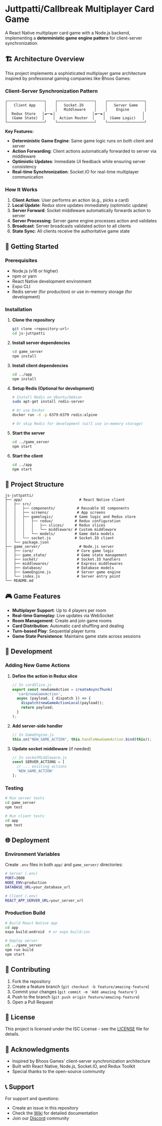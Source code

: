 # Juttpatti/Callbreak Multiplayer Card Game

A React Native multiplayer card game with a Node.js backend, implementing a **deterministic game engine pattern** for client-server synchronization.

## 🏗️ Architecture Overview

This project implements a sophisticated multiplayer game architecture inspired by professional gaming companies like Bhoos Games:

### **Client-Server Synchronization Pattern**

```
┌─────────────────┐    ┌─────────────────┐    ┌─────────────────┐
│   Client App    │    │   Socket.IO     │    │   Server Game   │
│                 │    │   Middleware    │    │    Engine       │
│  Redux Store   │◄──►│                 │◄──►│                 │
│  (Game State)  │    │  Action Router  │    │  (Game Logic)   │
└─────────────────┘    └─────────────────┘    └─────────────────┘
```

**Key Features:**
- **Deterministic Game Engine**: Same game logic runs on both client and server
- **Action Forwarding**: Client actions automatically forwarded to server via middleware
- **Optimistic Updates**: Immediate UI feedback while ensuring server consistency
- **Real-time Synchronization**: Socket.IO for real-time multiplayer communication

### **How It Works**

1. **Client Action**: User performs an action (e.g., picks a card)
2. **Local Update**: Redux store updates immediately (optimistic update)
3. **Server Forward**: Socket middleware automatically forwards action to server
4. **Server Processing**: Server game engine processes action and validates
5. **Broadcast**: Server broadcasts validated action to all clients
6. **State Sync**: All clients receive the authoritative game state

## 🚀 Getting Started

### Prerequisites
- Node.js (v16 or higher)
- npm or yarn
- React Native development environment
- Expo CLI
- Redis server (for production) or use in-memory storage (for development)

### Installation

1. **Clone the repository**
   ```bash
   git clone <repository-url>
   cd js-juttpatti
   ```

2. **Install server dependencies**
   ```bash
   cd game_server
   npm install
   ```

3. **Install client dependencies**
   ```bash
   cd ../app
   npm install
   ```

4. **Setup Redis (Optional for development)**
   ```bash
   # Install Redis on Ubuntu/Debian
   sudo apt-get install redis-server
   
   # Or use Docker
   docker run -d -p 6379:6379 redis:alpine
   
   # Or skip Redis for development (will use in-memory storage)
   ```

5. **Start the server**
   ```bash
   cd ../game_server
   npm start
   ```

6. **Start the client**
   ```bash
   cd ../app
   npm start
   ```

## 📁 Project Structure

```
js-juttpatti/
├── app/                          # React Native client
│   ├── src/
│   │   ├── components/          # Reusable UI components
│   │   ├── screens/             # App screens
│   │   ├── gamelogic/          # Game logic and Redux store
│   │   │   ├── redux/          # Redux configuration
│   │   │   │   ├── slices/     # Redux slices
│   │   │   │   └── middleware/ # Custom middleware
│   │   │   └── models/         # Game data models
│   │   └── socket.js           # Socket.IO client
│   └── package.json
├── game_server/                  # Node.js server
│   ├── core/                    # Core game logic
│   ├── game_state/              # Game state management
│   ├── socket/                  # Socket.IO handlers
│   ├── middlewares/             # Express middlewares
│   ├── database/                # Database models
│   ├── GameEngine.js            # Server game engine
│   └── index.js                 # Server entry point
└── README.md
```

## 🎮 Game Features

- **Multiplayer Support**: Up to 4 players per room
- **Real-time Gameplay**: Live updates via WebSocket
- **Room Management**: Create and join game rooms
- **Card Distribution**: Automatic card shuffling and dealing
- **Turn-based Play**: Sequential player turns
- **Game State Persistence**: Maintains game state across sessions

## 🔧 Development

### **Adding New Game Actions**

1. **Define the action in Redux slice**
   ```javascript
   // In cardSlice.js
   export const newGameAction = createAsyncThunk(
     'card/newGameAction',
     async (payload, { dispatch }) => {
       dispatch(newGameActionLocal(payload));
       return payload;
     }
   );
   ```

2. **Add server-side handler**
   ```javascript
   // In GameEngine.js
   this.on("NEW_GAME_ACTION", this.handleNewGameAction.bind(this));
   ```

3. **Update socket middleware** (if needed)
   ```javascript
   // In socketMiddleware.js
   const SERVER_ACTIONS = [
     // ... existing actions
     'NEW_GAME_ACTION'
   ];
   ```

### **Testing**

```bash
# Run server tests
cd game_server
npm test

# Run client tests
cd app
npm test
```

## 🌐 Deployment

### **Environment Variables**

Create `.env` files in both `app/` and `game_server/` directories:

```bash
# Server (.env)
PORT=3000
NODE_ENV=production
DATABASE_URL=your_database_url

# Client (.env)
REACT_APP_SERVER_URL=your_server_url
```

### **Production Build**

```bash
# Build React Native app
cd app
expo build:android  # or expo build:ios

# Deploy server
cd ../game_server
npm run build
npm start
```

## 🤝 Contributing

1. Fork the repository
2. Create a feature branch (`git checkout -b feature/amazing-feature`)
3. Commit your changes (`git commit -m 'Add amazing feature'`)
4. Push to the branch (`git push origin feature/amazing-feature`)
5. Open a Pull Request

## 📝 License

This project is licensed under the ISC License - see the [LICENSE](LICENSE) file for details.

## 🙏 Acknowledgments

- Inspired by Bhoos Games' client-server synchronization architecture
- Built with React Native, Node.js, Socket.IO, and Redux Toolkit
- Special thanks to the open-source community

## 📞 Support

For support and questions:
- Create an issue in this repository
- Check the [Wiki](../../wiki) for detailed documentation
- Join our [Discord](link-to-discord) community
